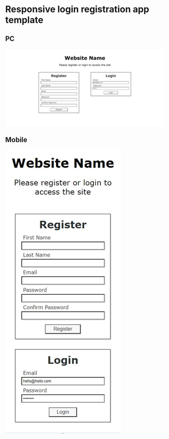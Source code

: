 <h1>Responsive login registration app template</h1>
<h2>PC</h2>
<img src ="login_pc.JPG">
<h2>Mobile</h2>
<img src ="login_mobile.JPG">